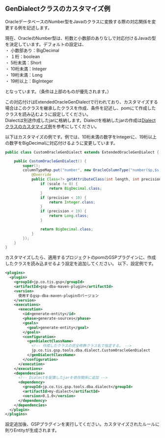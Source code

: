 ## GenDialectクラスのカスタマイズ例

OracleデータベースのNumber型をJavaのクラスに変換する際の対応関係を変更する例を記述します。

現在、OracleのNumber型は、桁数と小数部のありなしで対応付けるJavaの型を決定しています。デフォルトの設定は、  
・ 小数部あり：BigDecimal  
・ １桁：boolean  
・ 5桁未満：Short  
・ 10桁未満：Integer  
・ 19桁未満：Long  
・ 19桁以上：BigInteger  

となっています。（条件は上部のものが優先されます。）

この対応付けはExtendedOracleGenDialectで行われており、カスタマイズする場合はこのクラスを継承したクラスを作成、条件を記述し、pomにて作成したクラスを読み込むように設定してください。  
Dialectは別途作成したjarに格納します。Dialectを格納したjarの作成は[Dialectクラスのカスタマイズ例](./custom-Dialect.md)を参考にしてください。

以下はカスタマイズの例です。例では、10桁未満の数字をIntegerに、19桁以上の数字をBigDecimalに対応付けるように変更しています。

```java
public class CustomOracleGenDialect extends ExtendedOracleGenDialect {

    public CustomOracleGenDialect() {
        super();
        columnTypeMap.put("number", new OracleColumnType("number($p,$s)", BigDecimal.class) {
            @Override
            public Class<?> getAttributeClass(int length, int precision, int scale) {
                if (scale != 0) {
                    return BigDecimal.class;
                }
                if (precision < 10) {
                    return Integer.class;
                }
                if (precision < 19) {
                    return Long.class;
                }

                return BigDecimal.class;
            }
        });
    }
}
```

カスタマイズしたら、適用するプロジェクトのpomのGSPプラグインに、作成したクラスを読み込ませるよう設定を追加してください。
以下、設定例です。

```xml
<plugins>
  <plugin>
    <groupId>jp.co.tis.gsp</groupId>
    <artifactId>gsp-dba-maven-plugin</artifactId>
    <version>
      使用するgsp-dba-maven-pluginのバージョン
    </version>
    <executions>
      <execution>
        <id>generate-entity</id>
        <phase>generate-sources</phase>
        <goals>
          <goal>generate-entity</goal>
        </goals>
        <configuration>
          <genDialectClassName>
            <!-- 作成したクラスの完全修飾クラス名で指定する。 -->
            jp.co.tis.gsp.tools.dba.dialect.CustomOracleGenDialect
          </genDialectClassName>
        </configuration>
      </execution>
    </executions>
    <dependencies>
      <!-- Dialectを配置したjarを依存関係に追加 -->
      <dependency>
        <groupId>jp.co.tis.gsp.tools.dba.dialect</groupId>
        <artifactId>my-dialect</artifactId>
        <version>0.1.0</version>
      </dependency>
    </dependencies>
  </plugin>
</plugins>
```

設定追加後、GSPプラグインを実行してください。カスタマイズされたルールに則りEntityが生成されます。

